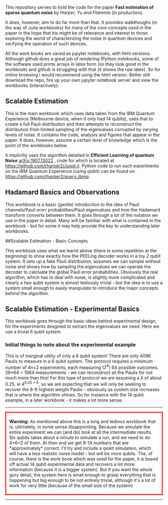 This repository serves to hold the code for the paper **Fast estimation of sparse quantum noise** by *Harper, Yu and Flammia* (in production).

It does, however, aim to do far more than that. It provides walkthoughs (in the way of Julia workbooks) for many of the core concepts used in the paper in the hope that his might be of relevance and interest to those exploring the world of characterizing the noise in quantum devices and verifying the operation of such devices.

All the work books are saved as jupyter notebooks, with html versions. Although github does a great job of rendering IPython notebooks, some of the software used prints arrays in latex form (so they look good in the workbook) and github is struggling with that (it shows the raw latex). So for online browsing I would recommend using the html version. Better still download the repo, fire up your own jupyter notebook server and view the workbooks (interactively).

## Scalable Estimation

This is the main workbook which uses data taken from the IBM Quantum Experience (Melbourne device, when it only had 14 qubits), uses that to create a full Pauli distribution and then attempts to reconstruct the distribution from limited sampling of the eigenvalues corrupted by varying levels of noise. It contains the code, analysis and figures that appear in the paper. It does, however, assume a certain level of knowledge which is the point of the workbooks below.

It implicilty uses the algorithm detailed in **Efficient Learning of quantum Noise** [arXiv:1907.13022](https://arxiv.org/abs/1907.13022) , code for which is located at https://github.com/rharper2/Juqst.jl. Python code to run such experiments on the IBM Quantum Experience (using qiskit) can be found on https://github.com/rharper2/query_ibmq.

## Hadamard Basics and Observations

This workbook is a basic (gentle) introduction to the idea of Pauli channels/Pauli erorr probabilities/Pauli eigenvalues and how the Hadamard transform converts between them. It goes through a lot of the notation we use in the paper in detail. Many will be familiar with what is contained in the workbook - but for some it may help provide the key to understanding later workbooks.

##Scalable Estimation - Basic Concepts

This workbook  uses what we learnt above (there is some repetition at the beginning) to show exactly how the PEELing decoder works in a toy 2 qubit system. It sets up a fake Pauli distribution, assumes we can sample without noise and shows how by sampling the eigenvalues we can operate the decoder to calcluate the global Pauli error probabilities. Obviously the real algorithm, which has to deal with noise, is slightly more complicated and clearly a two qubit system is almost tediously trivial - but the idea is to use a system small enough to easily manipulate to introduce the major concepts behind the algorithm.

## Scalable Estimation - Experimental Basics

This workbook goes through the basic ideas behind experimental design, for the experiments desgined to extract the eigenvalues we need. Here we use a trivial 6 qubit system. 

### Initial things to note about the experimental example

This is of marginal utility of only a 6 qubit system! There are only 4096 Paulis to measure in a 6 qubit system. The protocol requires a minimum number of 4n+2 experiments, each measuring ($2^6$) 64 possible outcomes. 26*64 = 1664 measurements - we can reconstruct all the Paulis for not much more than this! For this type of protocol we are assuming a $\delta$ of about $0.25$, ie  $4^{0.25\times6}$, so we are expecting that we will only be seeking to recover the 8-9 highest weight Paulis - obviously as system size increases that is where the algorithm shines. So for instance with the 14 qubit example, in a later workbook - it makes a lot more sense.

---
<div style="border: 3px solid red"><p style="padding:5px 10px 5px 10px;"><strong>Warning:</strong> As mentioned above this is a long and tedious workbook that is, ulitmately, in some sense disappointing. Because we simulate the entire experiment we can (and do) look at all the intermediate results. Six qubits takes about a minute to simulate a run, and we need to do 4*6+2 of them. At then end we get 8-14 numbers that are *approximately* correct. I'll try and include a qiskit simulation, which will have a less realistic noise model - but will be more qubits. The, of course, there is the work book which was used for the paper, it is based off actual 14 qubit experimental data and recovers a lot more information (because it is a bigger system). But if you want the whole gory detail, the system here is small enough to grasp everything that is happening but big enough to be not entirely trivial, although it's a lot of work for very little (because of the small size of the system)</p></div>

---

